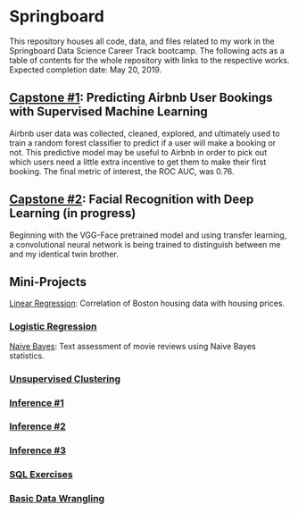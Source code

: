 # Springboard

This repository houses all code, data, and files related to my work in the Springboard Data Science Career Track bootcamp. The following acts as a table of contents for the whole repository with links to the respective works. Expected completion date: May 20, 2019.

## [Capstone #1](https://github.com/Aejohnso/Springboard/tree/master/Capstone%201%20Project): Predicting Airbnb User Bookings with Supervised Machine Learning
Airbnb user data was collected, cleaned, explored, and ultimately used to train a random forest classifier to predict if a user will make a booking or not. This predictive model may be useful to Airbnb in order to pick out which users need a little extra incentive to get them to make their first booking. The final metric of interest, the ROC AUC, was 0.76.

## [Capstone #2](https://github.com/Aejohnso/Springboard/tree/master/Capstone%202%20Project): Facial Recognition with Deep Learning (in progress)
Beginning with the VGG-Face pretrained model and using transfer learning, a convolutional neural network is being trained to distinguish between me and my identical twin brother.

## Mini-Projects

[Linear Regression](https://github.com/Aejohnso/Springboard/blob/master/Linear_Regression_Project.ipynb): Correlation of Boston housing data with housing prices.

### [Logistic Regression](https://github.com/Aejohnso/Springboard/blob/master/Logistic_Regression_Project.ipynb)

[Naive Bayes](https://github.com/Aejohnso/Springboard/blob/master/Naive_Bayes_MiniProject.ipynb): Text assessment of movie reviews using Naive Bayes statistics.

### [Unsupervised Clustering](https://github.com/Aejohnso/Springboard/blob/master/Clustering_MiniProject.ipynb)

### [Inference #1](https://github.com/Aejohnso/Springboard/blob/master/Inference_Discrimination.ipynb)
### [Inference #2](https://github.com/Aejohnso/Springboard/blob/master/Inference_Hospital_Readmittance.ipynb)
### [Inference #3](https://github.com/Aejohnso/Springboard/blob/master/Inference_Human_Temperature.ipynb)

### [SQL Exercises](https://github.com/Aejohnso/Springboard/blob/master/SQL_project.txt)

### [Basic Data Wrangling](https://github.com/Aejohnso/Springboard/blob/master/API_data_wrangling_mini_project.ipynb)
